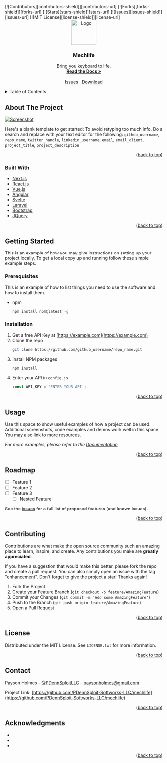 <div id="top"></div>
[![Contributors][contributors-shield]][contributors-url]
[![Forks][forks-shield]][forks-url]
[![Stars][stars-shield]][stars-url]
[![Issues][issues-shield]][issues-url]
[![MIT License][license-shield]][license-url]



<!-- PROJECT LOGO -->
<br />
<div align="center">
  <a href="https://github.com/PDennSploit-Softworks-LLC/mechlife">
    <img src="images/logo.png" alt="Logo" width="80" height="80">
  </a>

<h3 align="center">Mechlife</h3>

  <p align="center">
    Bring you keyboard to life.
    <br />
    <a href="#"><strong>Read the Docs »</strong></a>
    <br />
    <br />
    <a href="https://github.com/PDennSploit-Softworks-LLC/mechlife/issues">Issues</a>
    ·
    <a href="https://github.com/github_username/repo_name/issues">Download</a>
  </p>
</div>



<!-- TABLE OF CONTENTS -->
<details>
  <summary>Table of Contents</summary>
  <ol>
    <li>
      <a href="#about-the-project">About The Project</a>
      <ul>
        <li><a href="#built-with">Built With</a></li>
      </ul>
    </li>
    <li>
      <a href="#getting-started">Getting Started</a>
      <ul>
        <li><a href="#prerequisites">Prerequisites</a></li>
        <li><a href="#installation">Installation</a></li>
      </ul>
    </li>
    <li><a href="#usage">Usage</a></li>
    <li><a href="#roadmap">Roadmap</a></li>
    <li><a href="#contributing">Contributing</a></li>
    <li><a href="#license">License</a></li>
    <li><a href="#contact">Contact</a></li>
    <li><a href="#acknowledgments">Acknowledgments</a></li>
  </ol>
</details>



<!-- ABOUT THE PROJECT -->
## About The Project

[![Screenshot][product-screenshot]](https://example.com)

Here's a blank template to get started: To avoid retyping too much info. Do a search and replace with your text editor for the following: `github_username`, `repo_name`, `twitter_handle`, `linkedin_username`, `email`, `email_client`, `project_title`, `project_description`

<p align="right">(<a href="#top">back to top</a>)</p>



### Built With

* [Next.js](https://nextjs.org/)
* [React.js](https://reactjs.org/)
* [Vue.js](https://vuejs.org/)
* [Angular](https://angular.io/)
* [Svelte](https://svelte.dev/)
* [Laravel](https://laravel.com)
* [Bootstrap](https://getbootstrap.com)
* [JQuery](https://jquery.com)

<p align="right">(<a href="#top">back to top</a>)</p>



<!-- GETTING STARTED -->
## Getting Started

This is an example of how you may give instructions on setting up your project locally.
To get a local copy up and running follow these simple example steps.

### Prerequisites

This is an example of how to list things you need to use the software and how to install them.
* npm
  ```sh
  npm install npm@latest -g
  ```

### Installation

1. Get a free API Key at [https://example.com](https://example.com)
2. Clone the repo
   ```sh
   git clone https://github.com/github_username/repo_name.git
   ```
3. Install NPM packages
   ```sh
   npm install
   ```
4. Enter your API in `config.js`
   ```js
   const API_KEY = 'ENTER YOUR API';
   ```

<p align="right">(<a href="#top">back to top</a>)</p>



<!-- USAGE EXAMPLES -->
## Usage

Use this space to show useful examples of how a project can be used. Additional screenshots, code examples and demos work well in this space. You may also link to more resources.

_For more examples, please refer to the [Documentation](https://example.com)_

<p align="right">(<a href="#top">back to top</a>)</p>



<!-- ROADMAP -->
## Roadmap

- [ ] Feature 1
- [ ] Feature 2
- [ ] Feature 3
    - [ ] Nested Feature

See the [issues](https://github.com/PDennSploit-Softworks-LLC/mechlife/issues) for a full list of proposed features (and known issues).

<p align="right">(<a href="#top">back to top</a>)</p>



<!-- CONTRIBUTING -->
## Contributing

Contributions are what make the open source community such an amazing place to learn, inspire, and create. Any contributions you make are **greatly appreciated**.

If you have a suggestion that would make this better, please fork the repo and create a pull request. You can also simply open an issue with the tag "enhancement".
Don't forget to give the project a star! Thanks again!

1. Fork the Project
2. Create your Feature Branch (`git checkout -b feature/AmazingFeature`)
3. Commit your Changes (`git commit -m 'Add some AmazingFeature'`)
4. Push to the Branch (`git push origin feature/AmazingFeature`)
5. Open a Pull Request

<p align="right">(<a href="#top">back to top</a>)</p>



<!-- LICENSE -->
## License

Distributed under the MIT License. See `LICENSE.txt` for more information.

<p align="right">(<a href="#top">back to top</a>)</p>



<!-- CONTACT -->
## Contact

Payson Holmes - [@PDennSploitLLC](https://twitter.com/PDennSploitLLC) - paysonholmes@gmail.com

Project Link: [https://github.com/PDennSploit-Softworks-LLC/mechlife](https://github.com/PDennSploit-Softworks-LLC/mechlife)

<p align="right">(<a href="#top">back to top</a>)</p>



<!-- ACKNOWLEDGMENTS -->
## Acknowledgments

* []()
* []()
* []()

<p align="right">(<a href="#top">back to top</a>)</p>



<!-- MARKDOWN LINKS & IMAGES -->
<!-- https://www.markdownguide.org/basic-syntax/#reference-style-links -->
[contributors-shield]: https://img.shields.io/github/contributors/PDennSploit-Softworks-LLC/mechlife.svg
[contributors-url]: https://github.com/PDennSploit-Softworks-LLC/mechlife/graphs/contributors
[forks-shield]: https://img.shields.io/github/forks/PDennSploit-Softworks-LLC/mechlife.svg
[forks-url]: https://github.com/PDennSploit-Softworks-LLC/mechlife/network/members
[stars-shield]: https://img.shields.io/github/stars/PDennSploit-Softworks-LLC/mechlife.svg
[stars-url]: https://github.com/PDennSploit-Softworks-LLC/mechlife/stargazers
[issues-shield]: https://img.shields.io/github/issues/PDennSploit-Softworks-LLC/mechlife.svg
[issues-url]: https://github.com/PDennSploit-Softworks-LLC/mechlife/issues
[license-shield]: https://img.shields.io/github/license/PDennSploit-Softworks-LLC/mechlife.svg
[license-url]: https://github.com/PDennSploit-Softworks-LLC/mechlife/LICENSE
[product-screenshot]: images/screenshot.png
